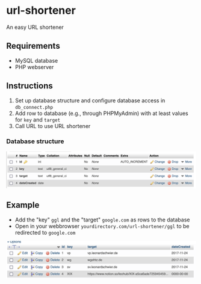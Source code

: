 # url-shortener
An easy URL shortener


## Requirements
- MySQL database
- PHP webserver


## Instructions
1. Set up database structure and configure database access in `db_connect.php`
2. Add row to database (e.g., through PHPMyAdmin) with at least values for `key` and `target`
3. Call URL to use URL shortener


### Database structure
![Database structure](./help/DB-Structure.png "Database structure")



## Example
- Add the "key" `ggl` and the "target" `google.com` as rows to the database
- Open in your webbrowser `yourdirectory.com/url-shortener/ggl` to be redirected to `google.com`

![Exemplary database content](./help/Example.png "Exemplary database content")